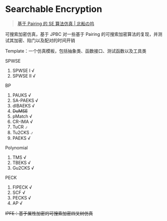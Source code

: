 # Searchable Encryption

> [基于 Pairing 的 SE 算法仿真 | 北船の坞](https://northboat.github.io/pages/752eb6/)

可搜索加密仿真，基于 JPBC 对一些基于 Pairing 的可搜索加密算法的复现，并测试其加密、陷门以及配对的时间开销

Template：一个仿真模板，包括抽象类、函数接口、测试函数以及工具类

SPWSE

1. SPWSE Ⅰ √
2. SPWSE Ⅱ √

BP
1. PAUKS √
2. SA-PAEKS √
3. dIBAEKS √
4. ~~DuMSE~~
5. pMatch √
6. CR-IMA √
7. TuCR ⍻
8. Tu2CKS ⍻
8. PAEKS √

Polynomial

1. TMS √
2. TBEKS √
3. Gu2CKS √

PECK

1. FIPECK √
2. SCF √
3. PECKS √
4. AP √

~~IPFE：基于属性加密的可搜索加密四叉树仿真~~
